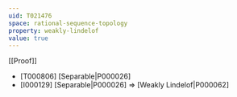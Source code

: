 ```yaml
---
uid: T021476
space: rational-sequence-topology
property: weakly-lindelof
value: true
---
```

[[Proof]]

* [T000806] [Separable|P000026]
* [I000129] [Separable|P000026] => [Weakly Lindelof|P000062]

